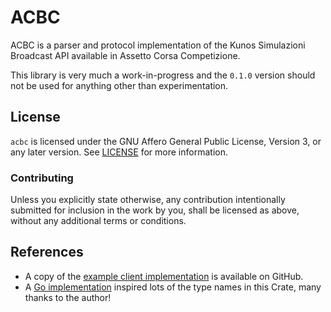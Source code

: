 # ACBC

ACBC is a parser and protocol implementation of the Kunos Simulazioni Broadcast API available in Assetto Corsa Competizione.

This library is very much a work-in-progress and the `0.1.0` version should not be used for anything
other than experimentation.

## License
`acbc` is licensed under the GNU Affero General Public License, Version 3, or any later version.
See [LICENSE](LICENSE) for more information.

### Contributing
Unless you explicitly state otherwise, any contribution intentionally
submitted for inclusion in the work by you, shall be licensed as above,
without any additional terms or conditions.


## References
- A copy of the [example client implementation](https://github.com/angel-git/acc-broadcasting) is available on GitHub.
- A [Go implementation](https://github.com/toonknapen/accbroadcastingsdk) inspired lots of the type names in this Crate,
  many thanks to the author!